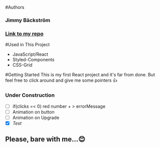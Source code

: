 #Authors
### Jimmy Bäckström
### [Link to my repo](https://github.com/wongprom/React-IncrementalGame-Fill_Me_Up)

#Used in This Project
* JavaScript/React
* Styled-Components
* CSS-Grid

#Getting Started
This is my first React project and it's far from done. But feel free to click around and give me some pointers :+1:

### Under Construction
- [ ] if(clicks =< 0) red number + > errorMessage
- [ ] Animation on button
- [ ] Animation on Upgrade
- [x] *Test*

## Please, bare with me...:blush: